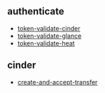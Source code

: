 
## authenticate
- [token-validate-cinder](https://godleon.github.io/osp_test_results/0.2.76/authenticate/token-validate-cinder.html)
- [token-validate-glance](https://godleon.github.io/osp_test_results/0.2.76/authenticate/token-validate-glance.html)
- [token-validate-heat](https://godleon.github.io/osp_test_results/0.2.76/authenticate/token-validate-heat.html)

## cinder
- [create-and-accept-transfer](https://godleon.github.io/osp_test_results/0.2.76/cinder/create-and-accept-transfer.html)


